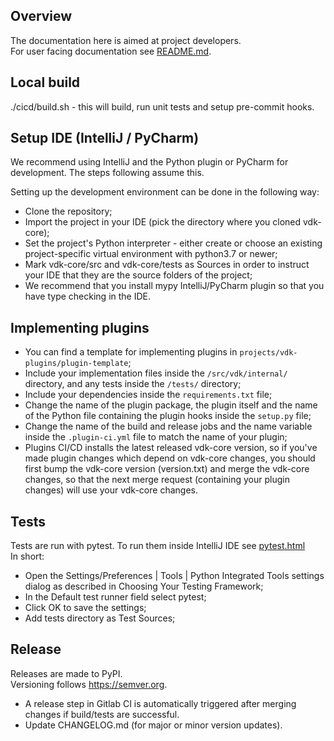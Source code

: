 ## Overview

The documentation here is aimed at project developers. <br>
For user facing documentation see [README.md](./README.md).

## Local build

./cicd/build.sh - this will build, run unit tests and setup pre-commit hooks.

## Setup IDE (IntelliJ / PyCharm)

We recommend using IntelliJ and the Python plugin or PyCharm for development. The steps following assume this.

Setting up the development environment can be done in the following way:
* Clone the repository;
* Import the project in your IDE (pick the directory where you cloned vdk-core);
* Set the project's Python interpreter - either create or choose an existing project-specific virtual environment with python3.7 or newer;
* Mark vdk-core/src and vdk-core/tests as Sources in order to instruct your IDE that they are the source folders of the project;
* We recommend that you install mypy IntelliJ/PyCharm plugin so that you have type checking in the IDE.

## Implementing plugins

* You can find a template for implementing plugins in `projects/vdk-plugins/plugin-template`;
* Include your implementation files inside the `/src/vdk/internal/` directory, and any tests inside the `/tests/` directory;
* Include your dependencies inside the `requirements.txt` file;
* Change the name of the plugin package, the plugin itself and the name of the Python file containing the plugin hooks inside the `setup.py` file;
* Change the name of the build and release jobs and the name variable inside the `.plugin-ci.yml` file to match the name of your plugin;
* Plugins CI/CD installs the latest released vdk-core version, so if you've made plugin changes which depend on vdk-core
  changes, you should first bump the vdk-core version (version.txt) and merge the vdk-core changes, so that the
  next merge request (containing your plugin changes) will use your vdk-core changes.

## Tests

Tests are run with pytest.
To run them inside IntelliJ IDE see [pytest.html](https://www.jetbrains.com/help/pycharm/pytest.html) <br>
In short:
* Open the Settings/Preferences | Tools | Python Integrated Tools settings dialog as described in Choosing Your Testing Framework;
* In the Default test runner field select pytest;
* Click OK to save the settings;
*  Add tests directory as Test Sources;


## Release

Releases are made to PyPI. <br>
Versioning follows https://semver.org.

* A release step in Gitlab CI is automatically triggered after merging changes if build/tests are successful.
* Update CHANGELOG.md (for major or minor version updates).

